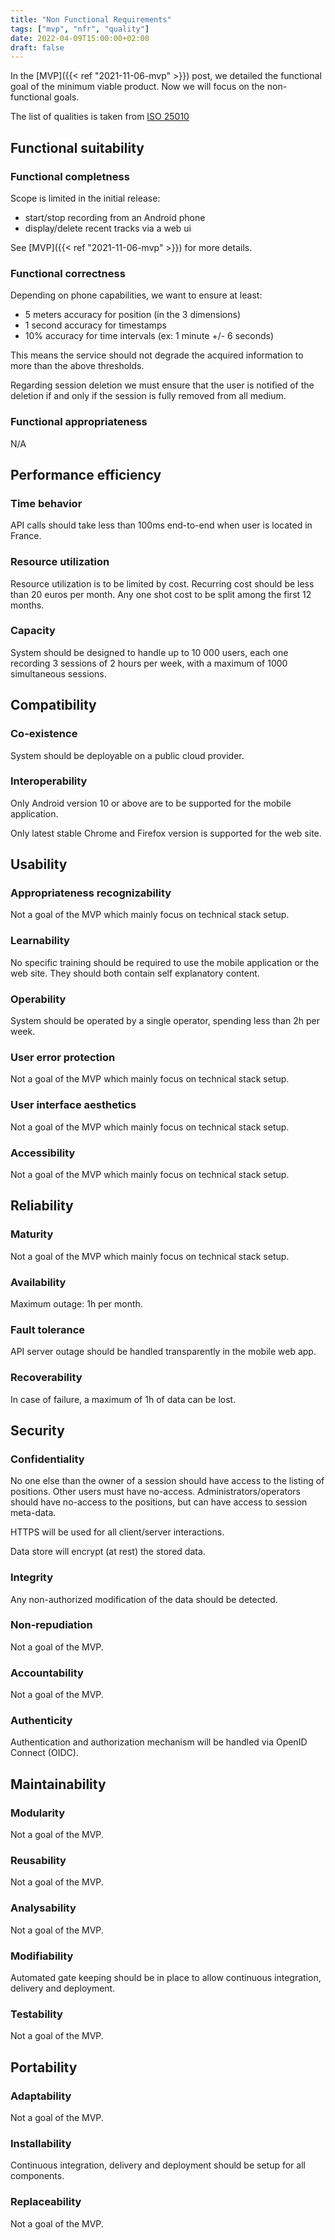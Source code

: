 ```yaml
---
title: "Non Functional Requirements"
tags: ["mvp", "nfr", "quality"]
date: 2022-04-09T15:00:00+02:00
draft: false
---
```


In the [MVP]({{< ref "2021-11-06-mvp" >}}) post, we detailed the functional goal of the minimum viable product.
Now we will focus on the non-functional goals.

<!--more-->
The list of qualities is taken from [ISO 25010](https://iso25000.com/index.php/en/iso-25000-standards/iso-25010)

## Functional suitability
### Functional completness
Scope is limited in the initial release:
- start/stop recording from an Android phone
- display/delete recent tracks via a web ui

See [MVP]({{< ref "2021-11-06-mvp" >}}) for more details.

### Functional correctness
Depending on phone capabilities, we want to ensure at least:
- 5 meters accuracy for position (in the 3 dimensions)
- 1 second accuracy for timestamps
- 10% accuracy for time intervals (ex: 1 minute +/- 6 seconds)

This means the service should not degrade the acquired information to more than the above thresholds.

Regarding session deletion we must ensure that the user is notified of the deletion if and only if the session is fully removed from all medium.

### Functional appropriateness
N/A

## Performance efficiency
### Time behavior
API calls should take less than 100ms end-to-end when user is located in France.

### Resource utilization
Resource utilization is to be limited by cost. 
Recurring cost should be less than 20 euros per month. Any one shot cost to be split among the first 12 months.

### Capacity
System should be designed to handle up to 10 000 users, each one recording 3 sessions of 2 hours per week, with a maximum of 1000 simultaneous sessions.

## Compatibility
### Co-existence
System should be deployable on a public cloud provider.

### Interoperability
Only Android version 10 or above are to be supported for the mobile application.

Only latest stable Chrome and Firefox version is supported for the web site.

## Usability
### Appropriateness recognizability
Not a goal of the MVP which mainly focus on technical stack setup.

### Learnability
No specific training should be required to use the mobile application or the web site. They should both contain self explanatory content.

### Operability
System should be operated by a single operator, spending less than 2h per week.

### User error protection
Not a goal of the MVP which mainly focus on technical stack setup.

### User interface aesthetics
Not a goal of the MVP which mainly focus on technical stack setup.

### Accessibility
Not a goal of the MVP which mainly focus on technical stack setup.

## Reliability
### Maturity
Not a goal of the MVP which mainly focus on technical stack setup.

### Availability
Maximum outage: 1h per month.

### Fault tolerance
API server outage should be handled transparently in the mobile web app.

### Recoverability
In case of failure, a maximum of 1h of data can be lost.

## Security
### Confidentiality
No one else than the owner of a session should have access to the listing of positions.
Other users must have no-access.
Administrators/operators should have no-access to the positions, but can have access to session meta-data.

HTTPS will be used for all client/server interactions.

Data store will encrypt (at rest) the stored data.

### Integrity
Any non-authorized modification of the data should be detected.

### Non-repudiation
Not a goal of the MVP.

### Accountability
Not a goal of the MVP.

### Authenticity

Authentication and authorization mechanism will be handled via OpenID Connect (OIDC).

## Maintainability
### Modularity
Not a goal of the MVP.

### Reusability
Not a goal of the MVP.

### Analysability
Not a goal of the MVP.

### Modifiability
Automated gate keeping should be in place to allow continuous integration, delivery and deployment.

### Testability
Not a goal of the MVP.

## Portability
### Adaptability
Not a goal of the MVP.

### Installability
Continuous integration, delivery and deployment should be setup for all components.

### Replaceability
Not a goal of the MVP.
